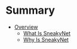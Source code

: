 # Summary

- [Overview]()
  - [What Is SneakyNet](./overview/what.md)
  - [Why Is SneakyNet](./overview/why.md)

